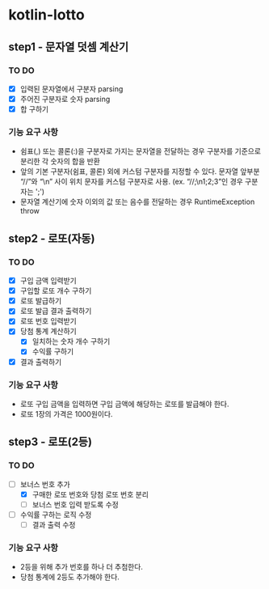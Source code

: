 # kotlin-lotto

## step1 - 문자열 덧셈 계산기

### TO DO

- [X] 입력된 문자열에서 구분자 parsing
- [X] 주어진 구분자로 숫자 parsing
- [X] 합 구하기

### 기능 요구 사항

* 쉼표(,) 또는 콜론(:)을 구분자로 가지는 문자열을 전달하는 경우 구분자를 기준으로 분리한 각 숫자의 합을 반환
* 앞의 기본 구분자(쉼표, 콜론) 외에 커스텀 구분자를 지정할 수 있다. 문자열 앞부분 “//”와 “\n” 사이 위치 문자를 커스텀 구분자로 사용. (ex. “//;\n1;2;3”인 경우 구분자는 ';')
* 문자열 계산기에 숫자 이외의 값 또는 음수를 전달하는 경우 RuntimeException throw

## step2 - 로또(자동)

### TO DO

- [X] 구입 금액 입력받기
- [X] 구입할 로또 개수 구하기
- [X] 로또 발급하기
- [X] 로또 발급 결과 출력하기
- [X] 로또 번호 입력받기
- [X] 당첨 통계 계산하기
    - [X] 일치하는 숫자 개수 구하기
    - [X] 수익률 구하기
- [X] 결과 출력하기

### 기능 요구 사항

* 로또 구입 금액을 입력하면 구입 금액에 해당하는 로또를 발급해야 한다.
* 로또 1장의 가격은 1000원이다.

## step3 - 로또(2등)

### TO DO

- [ ] 보너스 번호 추가
  - [X] 구매한 로또 번호와 당첨 로또 번호 분리
  - [ ] 보너스 번호 입력 받도록 수정
- [ ] 수익률 구하는 로직 수정
  - [ ] 결과 출력 수정

### 기능 요구 사항

* 2등을 위해 추가 번호를 하나 더 추첨한다.
* 당첨 통계에 2등도 추가해야 한다.